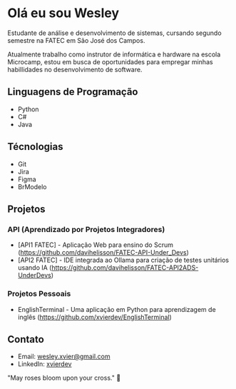 # Olá eu sou Wesley
Estudante de análise e desenvolvimento de sistemas, cursando segundo semestre na FATEC em São José dos Campos.

Atualmente trabalho como instrutor de informática e hardware na escola Microcamp, estou em busca de oportunidades para empregar minhas habillidades no desenvolvimento de software.

## Linguagens de Programação
- Python
- C#
- Java

## Técnologias
- Git
- Jira
- Figma
- BrModelo

## Projetos

### API (Aprendizado por Projetos Integradores)

* [API1 FATEC] - Aplicação Web para ensino do Scrum (https://github.com/davihelisson/FATEC-API-Under_Devs)
* [API2 FATEC] - IDE integrada ao Ollama para criação de testes unitários usando IA (https://github.com/davihelisson/FATEC-API2ADS-UnderDevs)

### Projetos Pessoais

- EnglishTerminal - Uma aplicação em Python para aprendizagem de inglês (https://github.com/xvierdev/EnglishTerminal)

## Contato

* Email: [wesley.xvier@gmail.com](wesley.xvier@gmail.com)
* LinkedIn: [xvierdev](https://www.linkedin.com/in/xvierbr/)


"May roses bloom upon your cross." 🌹
